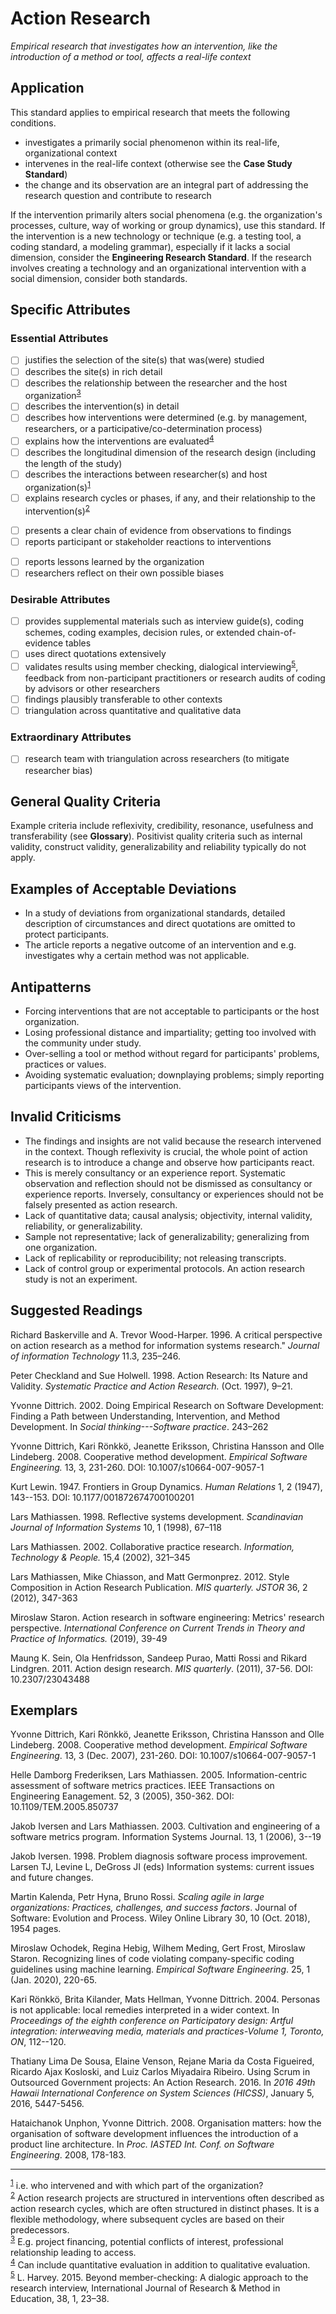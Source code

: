 # Action Research 
<standard name="Action Research">

*Empirical research that investigates how an intervention, like the
introduction of a method or tool, affects a real-life context*

## Application 

This standard applies to empirical research that meets the following
conditions.

-   investigates a primarily social phenomenon within its real-life,
    organizational context
-   intervenes in the real-life context (otherwise see the **Case Study
    Standard**)
-   the change and its observation are an integral part of addressing
    the research question and contribute to research

If the intervention primarily alters social phenomena (e.g. the
organization's processes, culture, way of working or group dynamics),
use this standard. If the intervention is a new technology or technique
(e.g. a testing tool, a coding standard, a modeling grammar), especially
if it lacks a social dimension, consider the **Engineering Research
Standard**. If the research involves creating a technology and an
organizational intervention with a social dimension, consider both
standards.

## Specific Attributes
### Essential Attributes
<checklist name="Essential">
    
<intro>


<method>
    
- [ ]   justifies the selection of the site(s) that was(were) studied
- [ ]   describes the site(s) in rich detail     
- [ ]   describes the relationship between the researcher and the host organization<sup>[3](#myfootnote1)</sup>
- [ ]   describes the intervention(s) in detail
- [ ]   describes how interventions were determined (e.g. by management, researchers, or a participative/co-determination process)
- [ ]   explains how the interventions are evaluated<sup>[4](#myfootnote3)</sup>
- [ ]   describes the longitudinal dimension of the research design (including the length of the study)
- [ ]   describes the interactions between researcher(s) and host organization(s)<sup>[1](#myfootnote1)</sup>
- [ ]   explains research cycles or phases, if any, and their relationship to the intervention(s)<sup>[2](#myfootnote2)</sup>

<results>
    
- [ ]   presents a clear chain of evidence from observations to findings
- [ ]   reports participant or stakeholder reactions to interventions  
    
<discussion>

- [ ]   reports lessons learned by the organization
- [ ]   researchers reflect on their own possible biases

<other>

</checklist>
    
### Desirable Attributes
<checklist name="Desirable">
    
- [ ]	provides supplemental materials such as interview guide(s), coding schemes, coding examples, decision rules, or extended chain-of-evidence tables
- [ ]	uses direct quotations extensively
- [ ]   validates results using member checking, dialogical interviewing<sup>[5](#myfootnote1)</sup>, feedback from non-participant practitioners or research audits of coding by advisors or other researchers
- [ ]   findings plausibly transferable to other contexts
- [ ]   triangulation across quantitative and qualitative data
</checklist>
    
### Extraordinary Attributes
<checklist name="Extraordinary">

- [ ]	research team with triangulation across researchers (to mitigate researcher bias)
</checklist>
     
## General Quality Criteria 

Example criteria include reflexivity, credibility, resonance, usefulness
and transferability (see **Glossary**). Positivist quality criteria such
as internal validity, construct validity, generalizability and
reliability typically do not apply.

## Examples of Acceptable Deviations 

-   In a study of deviations from organizational standards, detailed
    description of circumstances and direct quotations are omitted to
    protect participants.
-   The article reports a negative outcome of an intervention and e.g.
    investigates why a certain method was not applicable.

## Antipatterns 

-   Forcing interventions that are not acceptable to participants or the
    host organization.
-   Losing professional distance and impartiality; getting too involved
    with the community under study.
-   Over-selling a tool or method without regard for participants'
    problems, practices or values.
-   Avoiding systematic evaluation; downplaying problems; simply
    reporting participants views of the intervention.

## Invalid Criticisms 

-   The findings and insights are not valid because the research
    intervened in the context. Though reflexivity is crucial, the whole
    point of action research is to introduce a change and observe how
    participants react.
-   This is merely consultancy or an experience report. Systematic
    observation and reflection should not be dismissed as consultancy or
    experience reports. Inversely, consultancy or experiences should not
    be falsely presented as action research.
-   Lack of quantitative data; causal analysis; objectivity, internal
    validity, reliability, or generalizability.
-   Sample not representative; lack of generalizability; generalizing
    from one organization.
-   Lack of replicability or reproducibility; not releasing transcripts.
-   Lack of control group or experimental protocols. An action research
    study is not an experiment.

## Suggested Readings

Richard Baskerville and A. Trevor Wood-Harper. 1996. A critical
perspective on action research as a method for information systems
research.\" *Journal of information Technology* 11.3, 235–246.

Peter Checkland and Sue Holwell. 1998. Action Research: Its Nature and
Validity. *Systematic Practice and Action Research.* (Oct. 1997), 9–21.

Yvonne Dittrich. 2002. Doing Empirical Research on Software Development:
Finding a Path between Understanding, Intervention, and Method
Development. In *Social thinking---Software practice*. 243–262

Yvonne Dittrich, Kari Rönkkö, Jeanette Eriksson, Christina Hansson and
Olle Lindeberg. 2008. Cooperative method development. *Empirical
Software Engineering.* 13, 3, 231-260. DOI: 10.1007/s10664-007-9057-1

Kurt Lewin. 1947. Frontiers in Group Dynamics. *Human Relations* 1, 2
(1947), 143--153. DOI: 10.1177/001872674700100201

Lars Mathiassen. 1998. Reflective systems development. *Scandinavian
Journal of Information Systems* 10, 1 (1998), 67–118

Lars Mathiassen. 2002. Collaborative practice research. *Information,
Technology & People.* 15,4 (2002), 321–345

Lars Mathiassen, Mike Chiasson, and Matt Germonprez. 2012. Style
Composition in Action Research Publication. *MIS quarterly. JSTOR* 36, 2
(2012), 347-363

Miroslaw Staron. Action research in software engineering: Metrics'
research perspective. *International Conference on Current Trends in
Theory and Practice of Informatics.* (2019), 39-49

Maung K. Sein, Ola Henfridsson, Sandeep Purao, Matti Rossi and Rikard
Lindgren. 2011. Action design research. *MIS quarterly*. (2011), 37-56.
DOI: 10.2307/23043488

## Exemplars

Yvonne Dittrich, Kari Rönkkö, Jeanette Eriksson, Christina Hansson and
Olle Lindeberg. 2008. Cooperative method development. *Empirical
Software Engineering*. 13, 3 (Dec. 2007), 231-260. DOI:
10.1007/s10664-007-9057-1

Helle Damborg Frederiksen, Lars Mathiassen. 2005. Information-centric
assessment of software metrics practices. IEEE Transactions on
Engineering Eanagement. 52, 3 (2005), 350-362. DOI:
10.1109/TEM.2005.850737

Jakob Iversen and Lars Mathiassen. 2003. Cultivation and engineering of
a software metrics program. Information Systems Journal. 13, 1 (2006),
3--19

Jakob Iversen. 1998. Problem diagnosis software process improvement.
Larsen TJ, Levine L, DeGross JI (eds) Information systems: current
issues and future changes.

Martin Kalenda, Petr Hyna, Bruno Rossi. *Scaling agile in large
organizations: Practices, challenges, and success factors*. Journal of
Software: Evolution and Process. Wiley Online Library 30, 10 (Oct.
2018), 1954 pages.

Miroslaw Ochodek, Regina Hebig, Wilhem Meding, Gert Frost, Miroslaw
Staron. Recognizing lines of code violating company-specific coding
guidelines using machine learning. *Empirical Software Engineering*. 25,
1 (Jan. 2020), 220-65.

Kari Rönkkö, Brita Kilander, Mats Hellman, Yvonne Dittrich. 2004.
Personas is not applicable: local remedies interpreted in a wider
context. In *Proceedings of the eighth conference on Participatory
design: Artful integration: interweaving media, materials and
practices-Volume 1, Toronto, ON*, 112--120.

Thatiany Lima De Sousa, Elaine Venson, Rejane Maria da Costa Figueired,
Ricardo Ajax Kosloski, and Luiz Carlos Miyadaira Ribeiro. Using Scrum in
Outsourced Government projects: An Action Research. 2016. In *2016 49th
Hawaii International Conference on System Sciences (HICSS)*, January 5,
2016, 5447-5456.

Hataichanok Unphon, Yvonne Dittrich. 2008. Organisation matters: how the
organisation of software development influences the introduction of a
product line architecture. In *Proc. IASTED Int. Conf. on Software
Engineering*. 2008, 178-183.

---
<footnote><sup>[1](#myfootnote1)</sup> i.e. who intervened and with which part of the organization? </footnote><br>
<footnote><sup>[2](#myfootnote2)</sup> Action research projects are structured in interventions often described as action research cycles, which are often structured in distinct phases. It is a flexible methodology, where subsequent cycles are based on their predecessors.</footnote><br>
<footnote><sup>[3](#myfootnote1)</sup> E.g. project financing, potential conflicts of interest, professional relationship leading to access.</footnote><br>
<footnote><sup>[4](#myfootnote3)</sup> Can include quantitative evaluation in addition to qualitative evaluation.</footnote><br>
<footnote><sup>[5](#myfootnote1)</sup> L. Harvey. 2015. Beyond member-checking: A dialogic approach to the research interview, International Journal of Research & Method in Education, 38, 1, 23–38.</footnote><br>
</standard>
